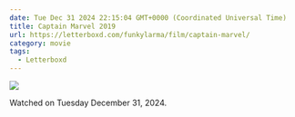 ```yaml
---
date: Tue Dec 31 2024 22:15:04 GMT+0000 (Coordinated Universal Time)
title: Captain Marvel 2019
url: https://letterboxd.com/funkylarma/film/captain-marvel/
category: movie
tags:
  - Letterboxd
---
```


![](https://a.ltrbxd.com/resized/film-poster/2/2/6/7/5/0/226750-captain-marvel-0-600-0-900-crop.jpg?v=4be3c0c011)

Watched on Tuesday December 31, 2024.
